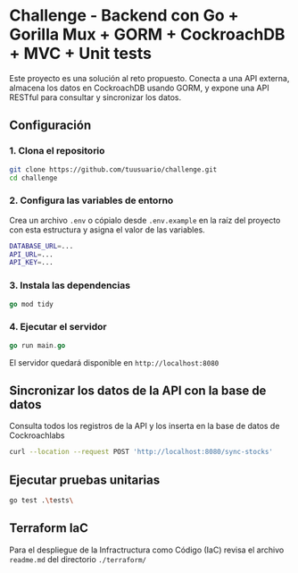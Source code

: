 # Challenge - Backend con Go + Gorilla Mux + GORM + CockroachDB + MVC + Unit tests

Este proyecto es una solución al reto propuesto. Conecta a una API externa, almacena los datos en CockroachDB usando GORM, y expone una API RESTful para consultar y sincronizar los datos.

## Configuración

### 1. Clona el repositorio

```bash
git clone https://github.com/tuusuario/challenge.git
cd challenge
```

### 2. Configura las variables de entorno

Crea un archivo `.env` o cópialo desde `.env.example` en la raíz del proyecto con esta estructura y asigna el valor de las variables.

```bash
DATABASE_URL=...
API_URL=...
API_KEY=...
```

### 3. Instala las dependencias

```go
go mod tidy
```

### 4. Ejecutar el servidor

```go
go run main.go
```

El servidor quedará disponible en `http://localhost:8080`

## Sincronizar los datos de la API con la base de datos

Consulta todos los registros de la API y los inserta en la base de datos de Cockroachlabs

```bash
curl --location --request POST 'http://localhost:8080/sync-stocks'
```

## Ejecutar pruebas unitarias

```bash
go test .\tests\
```

## Terraform IaC

Para el despliegue de la Infractructura como Código (IaC) revisa el archivo `readme.md` del directorio `./terraform/`
